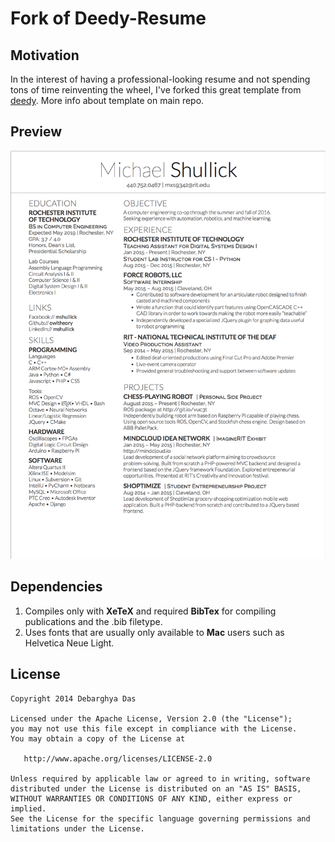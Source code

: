 Fork of Deedy-Resume
=========================

## Motivation

In the interest of having a professional-looking resume and not spending tons of time reinventing the wheel, I've forked this great template from [deedy](https://github.com/deedy). More info about template on main repo. 

## Preview

![alt tag](https://raw.githubusercontent.com/shoelick/Deedy-Resume/master/OpenFonts/sample-image.png)

## Dependencies

1. Compiles only with **XeTeX** and required **BibTex** for compiling publications and the .bib filetype.
2. Uses fonts that are usually only available to **Mac** users such as Helvetica Neue Light.

## License
    Copyright 2014 Debarghya Das

    Licensed under the Apache License, Version 2.0 (the "License");
    you may not use this file except in compliance with the License.
    You may obtain a copy of the License at

       http://www.apache.org/licenses/LICENSE-2.0

    Unless required by applicable law or agreed to in writing, software
    distributed under the License is distributed on an "AS IS" BASIS,
    WITHOUT WARRANTIES OR CONDITIONS OF ANY KIND, either express or implied.
    See the License for the specific language governing permissions and
    limitations under the License.

